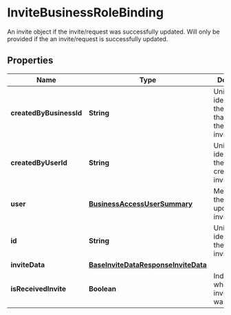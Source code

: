

# InviteBusinessRoleBinding

An invite object if the invite/request was successfully updated. Will only be provided if the an invite/request is successfully updated.

## Properties

| Name | Type | Description | Notes |
|------------ | ------------- | ------------- | -------------|
|**createdByBusinessId** | **String** | Unique identifier for the business that created the invite/request. |  [optional] |
|**createdByUserId** | **String** | Unique identifier for the user that created the invite/request. |  [optional] |
|**user** | [**BusinessAccessUserSummary**](BusinessAccessUserSummary.md) | Metadata for the user that updated the invite/request. |  [optional] |
|**id** | **String** | Unique identifier of the invite/request. |  [optional] |
|**inviteData** | [**BaseInviteDataResponseInviteData**](BaseInviteDataResponseInviteData.md) |  |  [optional] |
|**isReceivedInvite** | **Boolean** | Indicates whether the invite/request was received. |  [optional] |



